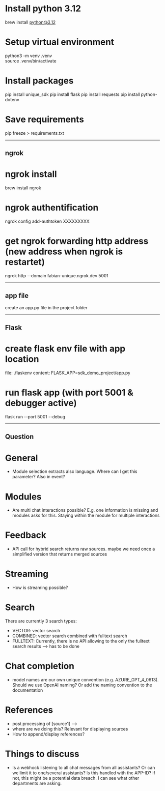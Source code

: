 # Install python 3.12
brew install python@3.12       

# Setup virtual environment
python3 -m venv .venv                                                                                        
source .venv/bin/activate

# Install packages
pip install unique_sdk
pip install flask
pip install requests
pip install python-dotenv

# Save requirements
pip freeze > requirements.txt

-------------------------------

## ngrok
# ngrok install
brew install ngrok

# ngrok authentification
ngrok config add-authtoken XXXXXXXXX

# get ngrok forwarding http address (new address when ngrok is restartet)
ngrok http --domain fabian-unique.ngrok.dev 5001

-------------------------------

## app file
create an app.py file in the project folder

-------------------------------

## Flask
# create flask env file with app location
file: .flaskenv
content: FLASK_APP=sdk_demo_project/app.py

# run flask app (with port 5001 & debugger active)
flask run --port 5001 --debug

-------------------------------


## Question
# General
- Module selection extracts also language. Where can I get this parameter? Also in event?

# Modules
- Are multi chat interactions possible? E.g. one information is missing and modules asks for this. Staying within the module for multiple interactions


# Feedback
- API call for hybrid search returns raw sources. maybe we need once a simplified version that returns merged sources 

# Streaming
- How is streaming possible?

# Search
There are currently 3 search types:
- VECTOR: vector search
- COMBINED: vector search combined with fulltext search
- FULLTEXT: Currently, there is no API allowing to the only the fulltext search results --> has to be done

# Chat completion
- model names are our own unique convention (e.g. AZURE_GPT_4_0613). Should we use OpenAI naming? Or add the naming convention to the documentation

# References
- post processing of [source1] --> <sup1>
- where are we doing this? Relevant for displaying sources
- How to append/display references?


# Things to discuss
- Is a webhock listening to all chat messages from all assistants? Or can we limit it to one/several assistants? Is this handled with the APP-ID? If not, this might be a potential data breach. I can see what other departments are asking.